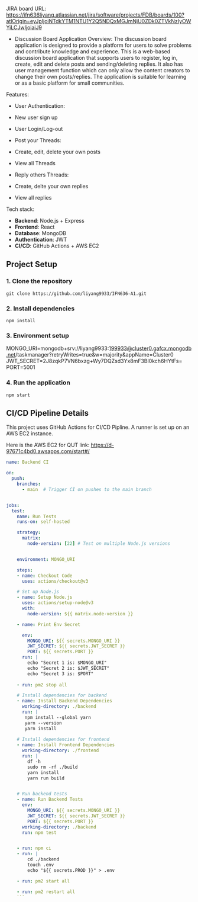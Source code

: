JIRA board URL: https://ifn636liyang.atlassian.net/jira/software/projects/FDB/boards/100?atlOrigin=eyJpIjoiNTdkYTM1NTU1Y2Q5NDQxMGJmNjU0ZDk0ZTVkNzIyOWYiLCJwIjoiaiJ9

* Discussion Board Application Overview: The discussion board application is designed to provide a platform for users to solve problems and contribute knowledge and experience. This is a web-based discussion board application that supports users to register, log in, create, edit and delete posts and sending/deleting replies. It also has user management function which can only allow the content creators to change their own posts/replies. The application is suitable for learning or as a basic platform for small communities.

Features:
- User Authentication:
- New user sign up
- User Login/Log-out

- Post your Threads:
- Create, edit, delete your own posts
- View all Threads

- Reply others Threads:
- Create, delte your own replies
- View all replies

Tech stack:

- **Backend**: Node.js + Express
- **Frontend**: React
- **Database**: MongoDB
- **Authentication**: JWT
- **CI/CD**: GitHub Actions + AWS EC2

## Project Setup

### 1. Clone the repository
```git clone https://github.com/liyang9933/IFN636-A1.git```

### 2. Install dependencies
```npm install```

### 3. Environment setup

MONGO_URI=mongodb+srv://liyang9933:199933@cluster0.gafcx.mongodb.net/taskmanager?retryWrites=true&w=majority&appName=Cluster0
JWT_SECRET=2J8zqkP7VN6bxzg+Wy7DQZsd3Yx8mF3Bl0kch6HYtFs=
PORT=5001


### 4. Run the application
```npm start```

## CI/CD Pipeline Details
This project uses GitHub Actions for CI/CD Pipline. A runner is set up on an AWS EC2 instance. 

Here is the AWS EC2 for QUT link: https://d-97671c4bd0.awsapps.com/start#/

```yaml
name: Backend CI

on:
  push:
    branches:
      - main  # Trigger CI on pushes to the main branch


jobs:
  test:
    name: Run Tests
    runs-on: self-hosted

    strategy:
      matrix:
        node-version: [22] # Test on multiple Node.js versions


    environment: MONGO_URI

    steps:
    - name: Checkout Code
      uses: actions/checkout@v3

    # Set up Node.js
    - name: Setup Node.js
      uses: actions/setup-node@v3
      with:
        node-version: ${{ matrix.node-version }}

    - name: Print Env Secret

      env:
        MONGO_URI: ${{ secrets.MONGO_URI }}
        JWT_SECRET: ${{ secrets.JWT_SECRET }}
        PORT: ${{ secrets.PORT }}
      run: | 
        echo "Secret 1 is: $MONGO_URI"
        echo "Secret 2 is: $JWT_SECRET"
        echo "Secret 3 is: $PORT"
      
    - run: pm2 stop all

    # Install dependencies for backend
    - name: Install Backend Dependencies
      working-directory: ./backend
      run: | 
       npm install --global yarn
       yarn --version
       yarn install
      
    # Install dependencies for frontend
    - name: Install Frontend Dependencies
      working-directory: ./frontend
      run: |
        df -h
        sudo rm -rf ./build
        yarn install
        yarn run build


    # Run backend tests
    - name: Run Backend Tests
      env:
        MONGO_URI: ${{ secrets.MONGO_URI }}
        JWT_SECRET: ${{ secrets.JWT_SECRET }}
        PORT: ${{ secrets.PORT }}
      working-directory: ./backend
      run: npm test


    - run: npm ci
    - run: | 
        cd ./backend
        touch .env
        echo "${{ secrets.PROD }}" > .env

    - run: pm2 start all

    - run: pm2 restart all
    ```